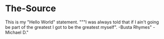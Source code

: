 # The-Source
This is my "Hello World" statement.
"""I was always told that if I ain't going be part of the greatest I got to be the greatest myself". -Busta Rhymes" -Michael D."
